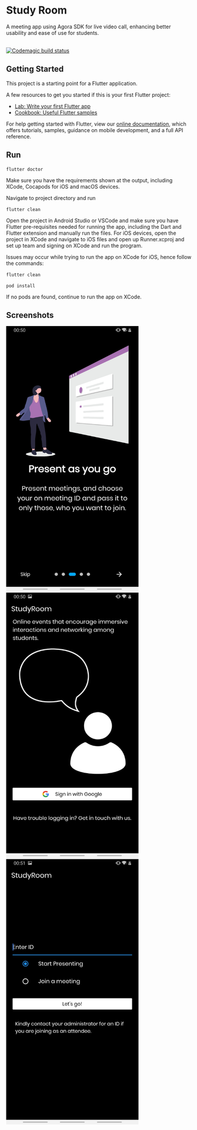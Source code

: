 # Study Room

A meeting app using Agora SDK for live video call, enhancing better usability and ease of use for students.
<br>
<br>

[![Codemagic build status](https://api.codemagic.io/apps/5f3d9d7697f3953237203126/5f3d9d7697f3953237203125/status_badge.svg)](https://codemagic.io/apps/5f3d9d7697f3953237203126/5f3d9d7697f3953237203125/latest_build)

## Getting Started

This project is a starting point for a Flutter application.

A few resources to get you started if this is your first Flutter project:

- [Lab: Write your first Flutter app](https://flutter.dev/docs/get-started/codelab)
- [Cookbook: Useful Flutter samples](https://flutter.dev/docs/cookbook)

For help getting started with Flutter, view our
[online documentation](https://flutter.dev/docs), which offers tutorials,
samples, guidance on mobile development, and a full API reference.

## Run

```
flutter doctor
```
Make sure you have the requirements shown at the output, including XCode, Cocapods for iOS and macOS devices.

Navigate to project directory and run 
```
flutter clean
```
Open the project in Android Studio or VSCode and make sure you have Flutter pre-requisites needed for running the app, including the Dart and Flutter extension and manually run the files. For iOS devices, open the project in XCode and navigate to iOS files and open up Runner.xcproj and set up team and signing on XCode and run the program. 

Issues may occur while trying to run the app on XCode for iOS, hence follow the commands:

```
flutter clean
```
```
pod install
```
If no pods are found, continue to run the app on XCode.

## Screenshots
<img src= "images/screenshots/one.jpg" width="360" height="720" >   <img src= "images/screenshots/two.jpg" width="360" height="720" >  <img src= "images/screenshots/three.jpg" width="360" height="720" > 